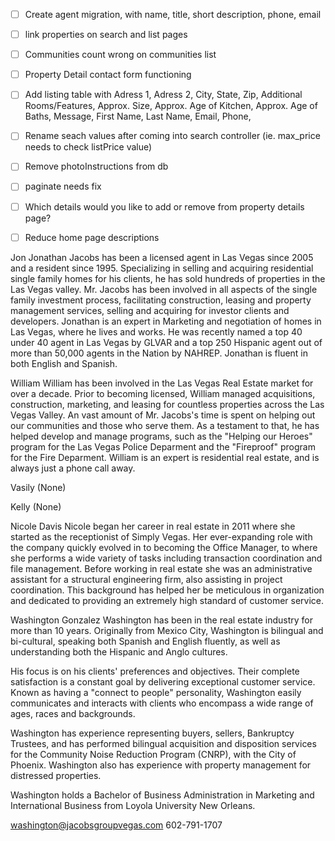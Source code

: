 - [ ] Create agent migration, with name, title, short description, phone, email
- [ ] link properties on search and list pages
- [ ] Communities count wrong on communities list
- [ ] Property Detail contact form functioning
- [ ] Add listing table with Adress 1, Adress 2, City, State, Zip, Additional Rooms/Features, Approx. Size, Approx. Age of Kitchen, Approx. Age of Baths,  Message, First Name, Last Name, Email, Phone,
- [ ] Rename seach values after coming into search controller (ie. max_price needs to check listPrice value)
- [ ] Remove photoInstructions from db
- [ ] paginate needs fix
- [ ] Which details would you like to add or remove from property details page?
- [ ] Reduce home page descriptions


Jon
Jonathan Jacobs has been a licensed agent in Las Vegas since 2005 and a resident since 1995. Specializing in selling and acquiring residential single family homes for his clients, he has sold hundreds of properties in the Las Vegas valley. Mr. Jacobs has been involved in all aspects of the single family investment process, facilitating construction, leasing and property management services, selling and acquiring for investor clients and developers. Jonathan is an expert in Marketing and negotiation of homes in Las Vegas, where he lives and works. He was recently named a top 40 under 40 agent in Las Vegas by GLVAR and a top 250 Hispanic agent out of more than 50,000 agents in the Nation by NAHREP. Jonathan is fluent in both English and Spanish.

William
William has been involved in the Las Vegas Real Estate market for over a decade. Prior to becoming licensed, William managed acquisitions, construction, marketing, and leasing for countless properties across the Las Vegas Valley. An vast amount of Mr. Jacobs's time is spent on helping out our communities and those who serve them. As a testament to that, he has helped develop and manage programs, such as the "Helping our Heroes" program for the Las Vegas Police Deparment and the "Fireproof" program for the Fire Deparment. William is an expert is residential real estate, and is always just a phone call away.

Vasily
(None)

Kelly
(None)

Nicole Davis
Nicole began her career in real estate in 2011 where she started as the receptionist of Simply Vegas. Her ever-expanding role with the company quickly evolved in to becoming the Office Manager, to where she performs a wide variety of tasks including transaction coordination and file management. Before working in real estate she was an administrative assistant for a structural engineering firm, also assisting in project coordination. This background has helped her be meticulous in organization and dedicated to providing an extremely high standard of customer service.

Washington Gonzalez
Washington has been in the real estate industry for more than 10 years. Originally from Mexico City, Washington is bilingual and bi-cultural, speaking both Spanish and English fluently, as well as understanding both the Hispanic and Anglo cultures.

His focus is on his clients' preferences and objectives. Their complete satisfaction is a constant goal by delivering exceptional customer service. Known as having a "connect to people" personality, Washington easily communicates and interacts with clients who encompass a wide range of ages, races and backgrounds.

Washington has experience representing buyers, sellers, Bankruptcy Trustees, and has performed bilingual acquisition and disposition services for the Community Noise Reduction Program (CNRP), with the City of Phoenix. Washington also has experience with property management for distressed properties.

Washington holds a Bachelor of Business Administration in Marketing and International Business from Loyola University New Orleans.

washington@jacobsgroupvegas.com
602-791-1707

